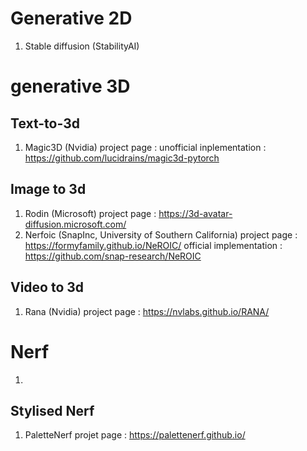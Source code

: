 # Generative 2D
1. Stable diffusion (StabilityAI)

# generative 3D
## Text-to-3d 
1. Magic3D (Nvidia)
project page : 
unofficial inplementation : https://github.com/lucidrains/magic3d-pytorch

## Image to 3d 

1. Rodin (Microsoft)
project page : https://3d-avatar-diffusion.microsoft.com/
2. Nerfoic (SnapInc, University of Southern California)
project page : https://formyfamily.github.io/NeROIC/
official implementation : https://github.com/snap-research/NeROIC

## Video to 3d
1. Rana (Nvidia)
project page : https://nvlabs.github.io/RANA/

# Nerf

1. 

## Stylised Nerf
1. PaletteNerf
projet page : https://palettenerf.github.io/
